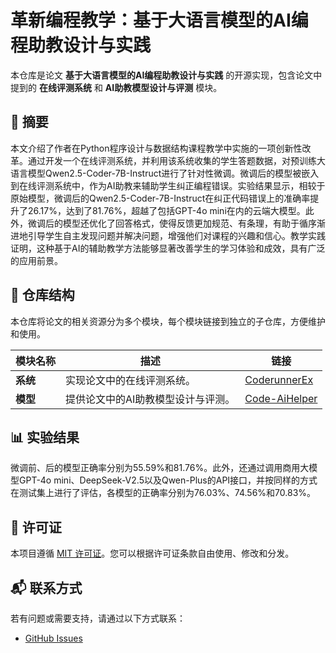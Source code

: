 # 革新编程教学：基于大语言模型的AI编程助教设计与实践
本仓库是论文 **基于大语言模型的AI编程助教设计与实践** 的开源实现，包含论文中提到的 **在线评测系统** 和 **AI助教模型设计与评测** 模块。

## 📄 摘要
本文介绍了作者在Python程序设计与数据结构课程教学中实施的一项创新性改革。通过开发一个在线评测系统，并利用该系统收集的学生答题数据，对预训练大语言模型Qwen2.5-Coder-7B-Instruct进行了针对性微调。微调后的模型被嵌入到在线评测系统中，作为AI助教来辅助学生纠正编程错误。实验结果显示，相较于原始模型，微调后的Qwen2.5-Coder-7B-Instruct在纠正代码错误上的准确率提升了26.17%，达到了81.76%，超越了包括GPT-4o mini在内的云端大模型。此外，微调后的模型还优化了回答格式，使得反馈更加规范、有条理，有助于循序渐进地引导学生自主发现问题并解决问题，增强他们对课程的兴趣和信心。教学实践证明，这种基于AI的辅助教学方法能够显著改善学生的学习体验和成效，具有广泛的应用前景。

## 📁 仓库结构

本仓库将论文的相关资源分为多个模块，每个模块链接到独立的子仓库，方便维护和使用。

| 模块名称          | 描述                                                                                               | 链接                                                                                                   |
|------------------|--------------------------------------------------------------------------------------------------|--------------------------------------------------------------------------------------------------------|
| **系统** | 实现论文中的在线评测系统。                                                    | [CoderunnerEx](https://github.com/CPU-DS/CoderunnerEx)                                              |
| **模型**| 提供论文中的AI助教模型设计与评测。                                                    | [Code-AiHelper](https://github.com/CPU-DS/Code-AiHelper)                                             |

## 📊 实验结果

微调前、后的模型正确率分别为55.59%和81.76%。此外，还通过调用商用大模型GPT-4o mini、DeepSeek-V2.5以及Qwen-Plus的API接口，并按同样的方式在测试集上进行了评估，各模型的正确率分别为76.03%、74.56%和70.83%。

## 📜 许可证
本项目遵循 [MIT 许可证](LICENSE)。您可以根据许可证条款自由使用、修改和分发。

## 📬 联系方式

若有问题或需要支持，请通过以下方式联系：
- [GitHub Issues](https://github.com/CPU-DS/Code-Ai/issues)
